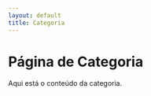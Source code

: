 ```yaml
---
layout: default
title: Categoria
---
```


# Página de Categoria

Aqui está o conteúdo da categoria.
